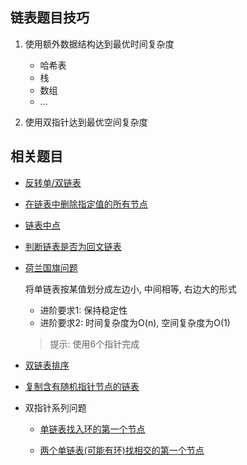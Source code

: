 ## 链表题目技巧

1. 使用额外数据结构达到最优时间复杂度

   - 哈希表
   - 栈
   - 数组
   - ...

2. 使用双指针达到最优空间复杂度

## 相关题目

- [反转单/双链表](reverse_linked_list.py)

- [在链表中删除指定值的所有节点](delete_given_value.py)

- [链表中点](linked_list_mid.py)

- [判断链表是否为回文链表](palindrome_linked_list.py)

- [荷兰国旗问题](netherlands_flag.py)

  将单链表按某值划分成左边小, 中间相等, 右边大的形式

  - 进阶要求1: 保持稳定性
  - 进阶要求2: 时间复杂度为O(n), 空间复杂度为O(1)
  > 提示: 使用6个指针完成

- [双链表排序](double_linked_list_quick_sort.py)

- [复制含有随机指针节点的链表](copy_list_with_random_pointer.py)

- 双指针系列问题

  - [单链表找入环的第一个节点](loop_start.py)

  - [两个单链表(可能有环)找相交的第一个节点](first_intersect_node.py)
